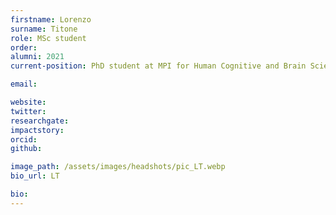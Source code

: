 ```yaml
---
firstname: Lorenzo
surname: Titone
role: MSc student
order:
alumni: 2021
current-position: PhD student at MPI for Human Cognitive and Brain Sciences

email:

website:
twitter:
researchgate:
impactstory:
orcid:
github:

image_path: /assets/images/headshots/pic_LT.webp
bio_url: LT

bio:
---
```


